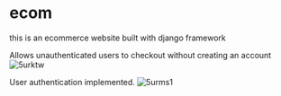 # ecom
this is an ecommerce website built with django framework

Allows unauthenticated users to checkout without creating an account
![5urktw](https://user-images.githubusercontent.com/87356028/142618376-067723c0-67d4-4858-a2d7-96085cad2df4.gif)

User authentication implemented.
![5urms1](https://user-images.githubusercontent.com/87356028/142619819-3d70ad61-0a32-4c12-a763-24ac48f1aff0.gif)

